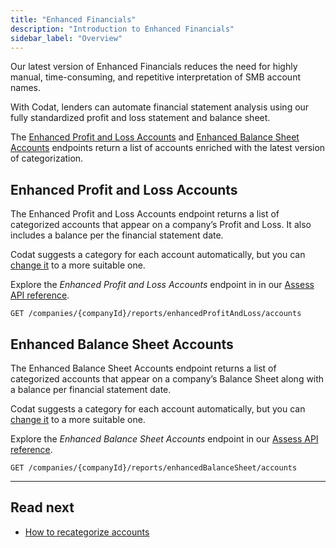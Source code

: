 ```yaml
---
title: "Enhanced Financials"
description: "Introduction to Enhanced Financials"
sidebar_label: "Overview"
---
```


Our latest version of Enhanced Financials reduces the need for highly manual, time-consuming, and repetitive interpretation of SMB account names. 

With Codat, lenders can automate financial statement analysis using our fully standardized profit and loss statement and balance sheet.

The [Enhanced Profit and Loss Accounts](/assess-api#/operations/get-companies-companyId-reports-enhancedProfitAndLoss-accounts) and [Enhanced Balance Sheet Accounts](/assess-api#/operations/get-companies-companyId-reports-enhanced/assess-api#/operations/get-companies-companyId-reports-enhancedBalanceSheet-accounts) endpoints return a list of accounts enriched with the latest version of categorization. 


## Enhanced Profit and Loss Accounts

The Enhanced Profit and Loss Accounts endpoint returns a list of categorized accounts that appear on a company’s Profit and Loss. It also includes a balance per the financial statement date.

Codat suggests a category for each account automatically, but you can [change it](/assess/enhanced-financials/categorize-accounts) to a more suitable one. 

Explore the _Enhanced Profit and Loss Accounts_ endpoint in in our [Assess API reference](/assess-api#/operations/get-companies-companyId-reports-enhancedProfitAndLoss-accounts).

`GET /companies/{companyId}/reports/enhancedProfitAndLoss/accounts`

## Enhanced Balance Sheet Accounts

The Enhanced Balance Sheet Accounts endpoint returns a list of categorized accounts that appear on a company’s Balance Sheet along with a balance per financial statement date.

Codat suggests a category for each account automatically, but you can [change it](/assess/enhanced-financials/categorize-accounts) to a more suitable one. 

Explore the _Enhanced Balance Sheet Accounts_ endpoint in our [Assess API reference](/assess-api#/operations/get-companies-companyId-reports-enhanced/assess-api#/operations/get-companies-companyId-reports-enhancedBalanceSheet-accounts).

`GET /companies/{companyId}/reports/enhancedBalanceSheet/accounts`

---

## Read next

- [How to recategorize accounts](/assess/enhanced-financials/categorize-accounts)
